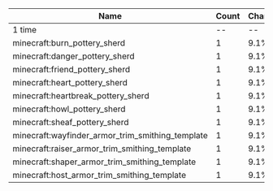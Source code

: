 | Name                                             | Count | Chance | Weight | Comment |
| ------------------------------------------------ | ----- | ------ | ------ | ------- |
| 1 time                                           |    -- |     -- |     -- |         |
| minecraft:burn_pottery_sherd                     |     1 |   9.1% |   1/11 |         |
| minecraft:danger_pottery_sherd                   |     1 |   9.1% |   1/11 |         |
| minecraft:friend_pottery_sherd                   |     1 |   9.1% |   1/11 |         |
| minecraft:heart_pottery_sherd                    |     1 |   9.1% |   1/11 |         |
| minecraft:heartbreak_pottery_sherd               |     1 |   9.1% |   1/11 |         |
| minecraft:howl_pottery_sherd                     |     1 |   9.1% |   1/11 |         |
| minecraft:sheaf_pottery_sherd                    |     1 |   9.1% |   1/11 |         |
| minecraft:wayfinder_armor_trim_smithing_template |     1 |   9.1% |   1/11 |         |
| minecraft:raiser_armor_trim_smithing_template    |     1 |   9.1% |   1/11 |         |
| minecraft:shaper_armor_trim_smithing_template    |     1 |   9.1% |   1/11 |         |
| minecraft:host_armor_trim_smithing_template      |     1 |   9.1% |   1/11 |         |
